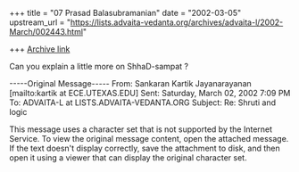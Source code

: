 +++
title = "07 Prasad Balasubramanian"
date = "2002-03-05"
upstream_url = "https://lists.advaita-vedanta.org/archives/advaita-l/2002-March/002443.html"

+++
[Archive link](https://lists.advaita-vedanta.org/archives/advaita-l/2002-March/002443.html)

Can you explain a little more on ShhaD-sampat ?


-----Original Message-----
From: Sankaran Kartik Jayanarayanan [mailto:kartik at ECE.UTEXAS.EDU]
Sent: Saturday, March 02, 2002 7:09 PM
To: ADVAITA-L at LISTS.ADVAITA-VEDANTA.ORG
Subject: Re: Shruti and logic


This message uses a character set that is not supported by the Internet
Service.  To view the original message content,  open the attached message.
If the text doesn't display correctly, save the attachment to disk, and then
open it using a viewer that can display the original character set.

